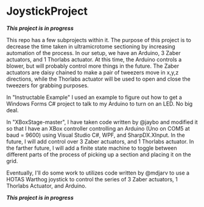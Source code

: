 # JoystickProject
*****This project is in progress***** 

This repo has a few subprojects within it.  The purpose of this project is to decrease the time taken in ultramicrotome sectioning by increasing automation of the process.  In our setup, we have an Arduino, 3 Zaber actuators, and 1 Thorlabs actuator.  At this time, the Arduino controls a blower, but will probably control more things in the future.  The Zaber actuators are daisy chained to make a pair of tweezers move in x,y,z directions, while the Thorlabs actuator will be used to open and close the tweezers for grabbing purposes.

In "Instructable Example" I used an example to figure out how to get a Windows Forms C# project to talk to my Arduino to turn on an LED.  No big deal.

In "XBoxStage-master", I have taken code written by @jaybo and modified it so that I have an XBox controller controlling an Arduino (Uno on COM5 at baud = 9600) using Visual Studio C#, WPF, and SharpDX.XInput.  In the future, I will add control over 3 Zaber actuators, and 1 Thorlabs actuator.  In the farther future, I will add a finite state machine to toggle between different parts of the process of picking up a section and placing it on the grid.

Eventually, I'll do some work to utilizes code written by @mdjarv to use a HOTAS Warthog joystick to control 
the series of 3 Zaber actuators, 1 Thorlabs Actuator, and Arduino.  

*****This project is in progress*****
